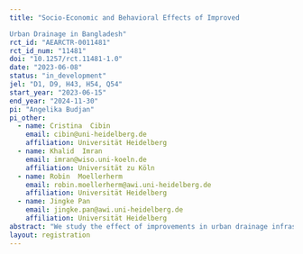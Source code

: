 ```yaml
---
title: "Socio-Economic and Behavioral Effects of Improved
Urban Drainage in Bangladesh"
rct_id: "AEARCTR-0011481"
rct_id_num: "11481"
doi: "10.1257/rct.11481-1.0"
date: "2023-06-08"
status: "in_development"
jel: "D1, D9, H43, H54, Q54"
start_year: "2023-06-15"
end_year: "2024-11-30"
pi: "Angelika Budjan"
pi_other:
  - name: Cristina  Cibin
    email: cibin@uni-heidelberg.de
    affiliation: Universität Heidelberg
  - name: Khalid  Imran
    email: imran@wiso.uni-koeln.de
    affiliation: Universität zu Köln
  - name: Robin  Moellerherm
    email: robin.moellerherm@awi.uni-heidelberg.de
    affiliation: Universität Heidelberg
  - name: Jingke Pan
    email: jingke.pan@awi.uni-heidelberg.de
    affiliation: Universität Heidelberg
abstract: "We study the effect of improvements in urban drainage infrastructure for flood prevention on affected households with a survey in Barishal, Bangladesh. Specifically, our project analyzes the socio-economic and behavioral effects of drainage improvements on affected households. Improvements in drainage systems are a key component for flood control and climate change adaptation in many urban settings around the globe. We will use a spatial regression discontinuity design with the distance to the boundaries of the area benefiting from the project as a running variable. We will complement this analysis with a grid-cell level analysis on the likelihood and length of experiencing a flooding event during the rainy season using satellite imagery as an objective measure of risk exposure."
layout: registration
---
```


